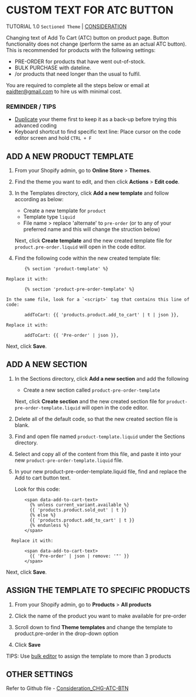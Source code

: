 # CUSTOM TEXT FOR ATC BUTTON
TUTORIAL 1.0 `Sectioned Theme` | [CONSIDERATION](https://github.com/e-AIDter/Self-AID_Shopify/blob/main/Consideration_CHG-ATC-BTN.md)

Changing text of Add To Cart (ATC) button on product page. Button functionality does not change (perform the same as an actual ATC button). This is recommended for products with the following settings:

   - PRE-ORDER for products that have went out-of-stock.
   - BULK PURCHASE with dateline.
   - /or products that need longer than the usual to fulfil.

You are required to complete all the steps below or email at eaidter@gmail.com to hire us with minimal cost.

### REMINDER / TIPS</b>

   - [Duplicate](https://help.shopify.com/en/manual/online-store/themes/managing-themes/duplicating-themes) your theme first to keep it as a back-up before trying this advanced coding
   - Keyboard shortcut to find specific text line: Place cursor on the code editor screen and hold `CTRL + F`

## ADD A NEW PRODUCT TEMPLATE

1. From your Shopify admin, go to <b>Online Store</b> > <b>Themes</b>.

2. Find the theme you want to edit, and then click <b>Actions</b> > <b>Edit code</b>.

3. In the Templates directory, click <b>Add a new template</b> and follow according as below:
    - Create a new template for `product`
    - Template type `liquid`
    - File name > replace 'alternate' to `pre-order` (or to any of your preferred name and this will change the struction below)
    
    Next, click <b>Create template</b> and the new created template file for `product.pre-order.liquid` will open in the code editor.

4. Find the following code within the new created template file:

```liquid
       {% section 'product-template' %}
```

    Replace it with:

```liquid
       {% section 'product-pre-order-template' %}
```
    
    In the same file, look for a `<script>` tag that contains this line of code:
  
```liquid
       addToCart: {{ 'products.product.add_to_cart' | t | json }},
```

    Replace it with:

```liquid
       addToCart: {{ 'Pre-order' | json }},
```

Next, click <b>Save</b>.


## ADD A NEW SECTION

1. In the Sections directory, click <b>Add a new section</b> and add the following
    - Create a new section called `product-pre-order-template`

    Next, click <b>Create section</b> and the new created section file for `product-pre-order-template.liquid` will open in the code editor.

2. Delete all of the default code, so that the new created section file is blank.

3. Find and open file named `product-template.liquid` under the Sections directory.

4. Select and copy all of the content from this file, and paste it into your new `product-pre-order-template.liquid` file.

5. In your new product-pre-order-template.liquid file, find and replace the Add to cart button text.

    Look for this code:

```liquid
       <span data-add-to-cart-text>
         {% unless current_variant.available %}
         {{ 'products.product.sold_out' | t }}
         {% else %}
         {{ 'products.product.add_to_cart' | t }}
         {% endunless %}
       </span>
```

      Replace it with:

```liquid
       <span data-add-to-cart-text>
         {{ 'Pre-order' | json | remove: '"' }}
       </span>
```

Next, click <b>Save</b>.

## ASSIGN THE TEMPLATE TO SPECIFIC PRODUCTS

1. From your Shopify admin, go to <b>Products</b> > <b>All products</b>

2. Click the name of the product you want to make available for pre-order

3. Scroll down to find <b>Theme templates</b> and change the template to product.pre-order in the drop-down option

4. Click <b>Save</b>

TIPS: Use [bulk editor](https://help.shopify.com/en/manual/online-store/themes/os20/theme-structure/templates#bulk-template-changes) to assign the template to more than 3 products

## OTHER SETTINGS

Refer to Github file - [Consideration_CHG-ATC-BTN](https://github.com/e-AIDter/Self-AID_Shopify/blob/main/Consideration_CHG-ATC-BTN.md)
